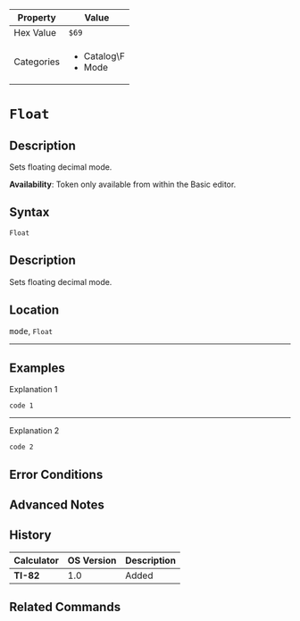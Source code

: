 | Property      | Value |
|---------------|-------|
| Hex Value     | `$69`|
| Categories    | <ul><li>Catalog\F</li><li>Mode</li></ul> |

# `Float`

## Description
Sets floating decimal mode.


<b>Availability</b>: Token only available from within the Basic editor.

## Syntax
`Float`

## Description
Sets floating decimal mode.

## Location
<kbd>mode</kbd>, `Float`
<hr>

## Examples

Explanation 1
```ti-basic
code 1
```
---
Explanation 2
```ti-basic
code 2
```

## Error Conditions


## Advanced Notes


## History
| Calculator | OS Version | Description |
|------------|------------|-------------|
| <b>TI-82</b> | 1.0 | Added

## Related Commands

    